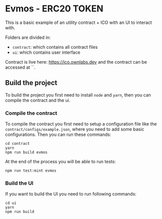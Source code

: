 # Evmos - ERC20 TOKEN

This is a basic example of an utility contract + ICO with an UI to interact with.

Folders are divided in:
- `contract`: which contains all contract files
- `ui`: which contains user interface

Contract is live here: https://ico.ownlabs.dev and the contract can be accessed at ``.

## Build the project

To build the project you first need to install `node` and `yarn`, then you can compile the contract and the ui.

### Compile the contract

To compile the contract you first need to setup a configuration file like the `contract/configs/example.json`, where you need to add some basic configurations.
Then you can run these commands:

```
cd contract
yarn
npm run build evmos
```

At the end of the process you will be able to run tests:

```
npm run test:mint evmos
```

### Build the UI

If you want to build the UI you need to run following commands:

```
cd ui
yarn
npm run build
```
